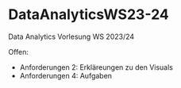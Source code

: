 # DataAnalyticsWS23-24
Data Analytics Vorlesung WS 2023/24


Offen:

- Anforderungen 2: Erkläreungen zu den Visuals
- Anforderungen 4: Aufgaben